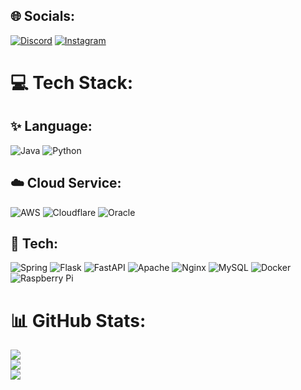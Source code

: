 
## 🌐 Socials:
[![Discord](https://img.shields.io/badge/Discord-%237289DA.svg?logo=discord&logoColor=white)](https://discord.gg/코위#7777) [![Instagram](https://img.shields.io/badge/Instagram-%23E4405F.svg?logo=Instagram&logoColor=white)](https://instagram.com/ggos3_) 

# 💻 Tech Stack:
## ✨ Language:
![Java](https://img.shields.io/badge/java-%23ED8B00.svg?style=for-the-badge&logo=java&logoColor=white) ![Python](https://img.shields.io/badge/python-3670A0?style=for-the-badge&logo=python&logoColor=ffdd54) 
## ☁️ Cloud Service:
![AWS](https://img.shields.io/badge/AWS-%23FF9900.svg?style=for-the-badge&logo=amazon-aws&logoColor=white) ![Cloudflare](https://img.shields.io/badge/Cloudflare-F38020?style=for-the-badge&logo=Cloudflare&logoColor=white) ![Oracle](https://img.shields.io/badge/Oracle-F80000?style=for-the-badge&logo=oracle&logoColor=white) 
## 🔨 Tech:
![Spring](https://img.shields.io/badge/spring-%236DB33F.svg?style=for-the-badge&logo=spring&logoColor=white) ![Flask](https://img.shields.io/badge/flask-%23000.svg?style=for-the-badge&logo=flask&logoColor=white) ![FastAPI](https://img.shields.io/badge/FastAPI-005571?style=for-the-badge&logo=fastapi) ![Apache](https://img.shields.io/badge/apache-%23D42029.svg?style=for-the-badge&logo=apache&logoColor=white) ![Nginx](https://img.shields.io/badge/nginx-%23009639.svg?style=for-the-badge&logo=nginx&logoColor=white) ![MySQL](https://img.shields.io/badge/mysql-%2300f.svg?style=for-the-badge&logo=mysql&logoColor=white) ![Docker](https://img.shields.io/badge/docker-%230db7ed.svg?style=for-the-badge&logo=docker&logoColor=white) ![Raspberry Pi](https://img.shields.io/badge/-RaspberryPi-C51A4A?style=for-the-badge&logo=Raspberry-Pi)
# 📊 GitHub Stats:
![](https://github-readme-stats.vercel.app/api?username=GGos3&theme=dark&hide_border=false&include_all_commits=true&count_private=true)<br/>
![](https://github-readme-streak-stats.herokuapp.com/?user=GGos3&theme=dark&hide_border=false)<br/>
![](https://github-readme-stats.vercel.app/api/top-langs/?username=GGos3&theme=dark&hide_border=false&include_all_commits=true&count_private=true&layout=compact)

  
<!-- Proudly created with GPRM ( https://gprm.itsvg.in ) -->
